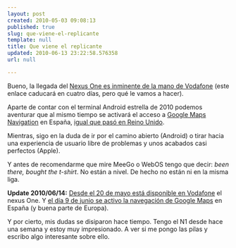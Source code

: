 ```yaml
---
layout: post
created: 2010-05-03 09:08:13
published: true
slug: que-viene-el-replicante
template: null
title: Que viene el replicante
updated: 2010-06-13 23:22:58.576358
url: null

---
```


Bueno, la llegada del [Nexus One es inminente de la mano de
Vodafone][n1] (este enlace caducará en cuatro días, pero qué le vamos
a hacer).

Aparte de contar con el terminal Android estrella de 2010 podemos
aventurar que al mismo tiempo se activará el acceso a [Google Maps
Navigation][gn] en España, [igual que pasó en Reino Unido][gnuk].

Mientras, sigo en la duda de ir por el camino abierto (Android) o
tirar hacia una experiencia de usuario libre de problemas y unos
acabados casi perfectos (Apple).

Y antes de recomendarme que mire MeeGo o WebOS tengo que decir: _been
there, bought the t-shirt_. No están a nivel. De hecho no están ni en
la misma liga.

[n1]: http://www.tiendaempresasvodafone.com/empresas/proximos-lanzamientos.asp
[gn]: http://www.google.com/mobile/navigation/
[gnuk]: http://googlemobile.blogspot.com/2010/04/explore-uk-and-ireland-with-google-maps.html


**Update 2010/06/14:** [Desde el 20 de mayo está disponible en Vodafone][n1d] el nexus One. Y [el día 9 de junio se activo la navegación de Google Maps][nav] en España (y buena parte de Europa).

[n1d]: http://www.unandroideenvodafone.com/2010/05/%C2%A1nexus-one-ve-la-luz/
[nav]: http://www.unandroideenvodafone.com/2010/06/google-maps-navigation-activo-en-espana/

Y por cierto, mis dudas se disiparon hace tiempo. Tengo el N1 desde hace una semana y estoy muy impresionado. A ver si me pongo las pilas y escribo algo interesante sobre ello.
